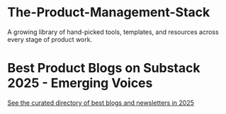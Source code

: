 # The-Product-Management-Stack
A growing library of hand-picked tools, templates, and resources across every stage of product work.

# Best Product Blogs on Substack 2025 - Emerging Voices

[See the curated directory of best blogs and newsletters in 2025](https://karozieminski.substack.com/p/are-you-a-product-person-lost-on)
